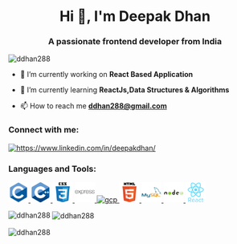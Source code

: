 <h1 align="center">Hi 👋, I'm Deepak Dhan</h1>
<h3 align="center">A passionate frontend developer from India</h3>

<p align="left"> <img src="https://komarev.com/ghpvc/?username=ddhan288&label=Profile%20views&color=0e75b6&style=flat" alt="ddhan288" /> </p>

- 🔭 I’m currently working on **React Based Application**

- 🌱 I’m currently learning **ReactJs,Data Structures & Algorithms**

- 📫 How to reach me **ddhan288@gmail.com**

<h3 align="left">Connect with me:</h3>
<p align="left">
<a href="https://www.linkedin.com/in/deepakdhan/" target="blank"><img align="center" src="https://raw.githubusercontent.com/rahuldkjain/github-profile-readme-generator/master/src/images/icons/Social/linked-in-alt.svg" alt="https://www.linkedin.com/in/deepakdhan/" height="30" width="40" /></a>
</p>

<h3 align="left">Languages and Tools:</h3>
<p align="left"> <a href="https://www.cprogramming.com/" target="_blank" rel="noreferrer"> <img src="https://raw.githubusercontent.com/devicons/devicon/master/icons/c/c-original.svg" alt="c" width="40" height="40"/> </a> <a href="https://www.w3schools.com/cpp/" target="_blank" rel="noreferrer"> <img src="https://raw.githubusercontent.com/devicons/devicon/master/icons/cplusplus/cplusplus-original.svg" alt="cplusplus" width="40" height="40"/> </a> <a href="https://www.w3schools.com/css/" target="_blank" rel="noreferrer"> <img src="https://raw.githubusercontent.com/devicons/devicon/master/icons/css3/css3-original-wordmark.svg" alt="css3" width="40" height="40"/> </a> <a href="https://expressjs.com" target="_blank" rel="noreferrer"> <img src="https://raw.githubusercontent.com/devicons/devicon/master/icons/express/express-original-wordmark.svg" alt="express" width="40" height="40"/> </a> <a href="https://cloud.google.com" target="_blank" rel="noreferrer"> <img src="https://www.vectorlogo.zone/logos/google_cloud/google_cloud-icon.svg" alt="gcp" width="40" height="40"/> </a> <a href="https://www.w3.org/html/" target="_blank" rel="noreferrer"> <img src="https://raw.githubusercontent.com/devicons/devicon/master/icons/html5/html5-original-wordmark.svg" alt="html5" width="40" height="40"/> </a> <a href="https://www.mysql.com/" target="_blank" rel="noreferrer"> <img src="https://raw.githubusercontent.com/devicons/devicon/master/icons/mysql/mysql-original-wordmark.svg" alt="mysql" width="40" height="40"/> </a> <a href="https://nodejs.org" target="_blank" rel="noreferrer"> <img src="https://raw.githubusercontent.com/devicons/devicon/master/icons/nodejs/nodejs-original-wordmark.svg" alt="nodejs" width="40" height="40"/> </a> <a href="https://reactjs.org/" target="_blank" rel="noreferrer"> <img src="https://raw.githubusercontent.com/devicons/devicon/master/icons/react/react-original-wordmark.svg" alt="react" width="40" height="40"/> </a> </p>

<p><img align="left" src="https://github-readme-stats.vercel.app/api/top-langs?username=ddhan288&show_icons=true&locale=en&layout=compact" alt="ddhan288" /></p>

<p>&nbsp;<img align="center" src="https://github-readme-stats.vercel.app/api?username=ddhan288&show_icons=true&locale=en" alt="ddhan288" /></p>

<p><img align="center" src="https://github-readme-streak-stats.herokuapp.com/?user=ddhan288&](https://streak-stats.demolab.com?user=ddhan288&theme=shades-of-purple&hide_border=true)https://streak-stats.demolab.com?user=ddhan288&theme=shades-of-purple&hide_border=true" alt="ddhan288" /></p>

